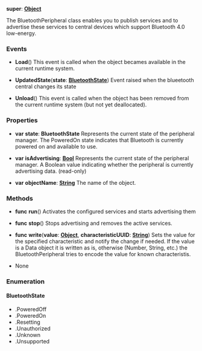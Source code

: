 **super**: **[Object](Object.md)**

The BluetoothPeripheral class enables you to publish services and to advertise these services to central devices which support Bluetooth 4.0 low-energy.

### Events

* **Load**()
This event is called when the object becames available in the current runtime system.

* **UpdatedState**(**state**: **<a href="#_enum_BluetoothState">BluetoothState</a>**)
Event raised when the blueetooth central changes its state

* **Unload**()
This event is called when the object has been removed from the current runtime system (but not yet deallocated).



### Properties

* **var** **state**: **BluetoothState**
Represents the current state of the peripheral manager. The PoweredOn state indicates that Bluetooth is currently powered on and available to use.

* **var** **isAdvertising**: **[Bool](../gravity/bool.md)**
Represents the current state of the peripheral manager. A Boolean value indicating whether the peripheral is currently advertising data. \(read-only\)

* **var** **objectName**: **[String](../gravity/string.md)**
The name of the object.



### Methods

* **func** **run**()
Activates the configured services and starts advertising them

* **func** **stop**()
Stops advertising and removes the active services.

* **func** **write**(**value**: **[Object](../gravity/object.md)**, **characteristicUUID**: **[String](../gravity/string.md)**)
Sets the value for the specified characteristic and notify the change if needed. If the value is a Data object it is written as is, otherwise (Number, String, etc.) the BluetoothPeripheral tries to encode the value for known characteristis.



* None

### Enumeration

<div name="_enum_BluetoothState"></div>

#### BluetoothState
 * .PoweredOff
 * .PoweredOn
 * .Resetting
 * .Unauthorized
 * .Unknown
 * .Unsupported



